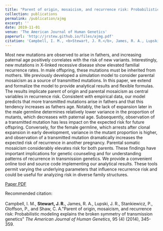 ```yaml
---
title: "Parent of origin, mosaicism, and recurrence risk: Probabilistic modeling explains the broken symmetry of transmission genetics"
collection: publications
permalink: /publication/ajmg
excerpt: ''
date: 2019-11-01
venue: 'The American Journal of Human Genetics'
paperurl: 'http://jrstew.github.io/files/ajmg.pdf'
citation: 'Campbell, I. M., <b>Stewart, J. R.</b>, James, R. A., Lupski, J. R., Stankiewicz, P., Oloffson, P., and Shaw, C. A.&quot;Parent of origin, mosaicism, and recurrence risk: Probabilistic modeling explains the broken symmetry of transmission genetics&quot; <i>The American Journal of Human Genetics</i>, 95 (4) (2014), 345-359.'
---
```


Most new mutations are observed to arise in fathers, and increasing paternal age positively correlates with the risk of new variants. Interestingly, new mutations in X-linked recessive disease show elevated familial recurrence rates. In male offspring, these mutations must be inherited from mothers. We previously developed a simulation model to consider parental mosaicism as a source of transmitted mutations. In this paper, we extend and formalize the model to provide analytical results and ﬂexible formulas. The results implicate parent of origin and parental mosaicism as central variables in recurrence risk. Consistent with empirical data, our model predicts that more transmitted mutations arise in fathers and that this tendency increases as fathers age. Notably, the lack of expansion later in the male germline determines relatively lower variance in the proportion of mutants, which decreases with paternal age. Subsequently, observation of a transmitted mutation has less impact on the expected risk for future offspring. Conversely, for the female germline, which arrests after clonal expansion in early development, variance in the mutant proportion is higher, and observation of a transmitted mutation dramatically increases the expected risk of recurrence in another pregnancy. Parental somatic mosaicism considerably elevates risk for both parents. These ﬁndings have important implications for genetic counseling and for understanding patterns of recurrence in transmission genetics. We provide a convenient online tool and source code implementing our analytical results. These tools permit varying the underlying parameters that inﬂuence recurrence risk and could be useful for analyzing risk in diverse family structures.



[Paper PDF](http://jrstew.github.io/files/ajmg.pdf)


Recommended citation:<br><br>Campbell, I. M., <b>Stewart, J. R.</b>, James, R. A., Lupski, J. R., Stankiewicz, P., Oloffson, P., and Shaw, C. A.&quot;Parent of origin, mosaicism, and recurrence risk: Probabilistic modeling explains the broken symmetry of transmission genetics&quot; <i>The American Journal of Human Genetics</i>, 95 (4) (2014), 345-359. 

